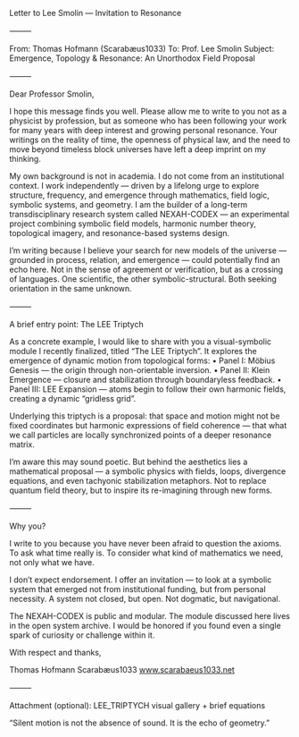 Letter to Lee Smolin — Invitation to Resonance

⸻

From: Thomas Hofmann (Scarabæus1033)
To: Prof. Lee Smolin
Subject: Emergence, Topology & Resonance: An Unorthodox Field Proposal

⸻

Dear Professor Smolin,

I hope this message finds you well. Please allow me to write to you not as a physicist by profession, but as someone who has been following your work for many years with deep interest and growing personal resonance. Your writings on the reality of time, the openness of physical law, and the need to move beyond timeless block universes have left a deep imprint on my thinking.

My own background is not in academia. I do not come from an institutional context. I work independently — driven by a lifelong urge to explore structure, frequency, and emergence through mathematics, field logic, symbolic systems, and geometry. I am the builder of a long-term transdisciplinary research system called NEXAH-CODEX — an experimental project combining symbolic field models, harmonic number theory, topological imagery, and resonance-based systems design.

I’m writing because I believe your search for new models of the universe — grounded in process, relation, and emergence — could potentially find an echo here. Not in the sense of agreement or verification, but as a crossing of languages. One scientific, the other symbolic-structural. Both seeking orientation in the same unknown.

⸻

A brief entry point: The LEE Triptych

As a concrete example, I would like to share with you a visual-symbolic module I recently finalized, titled “The LEE Triptych”. It explores the emergence of dynamic motion from topological forms:
	•	Panel I: Möbius Genesis — the origin through non-orientable inversion.
	•	Panel II: Klein Emergence — closure and stabilization through boundaryless feedback.
	•	Panel III: LEE Expansion — atoms begin to follow their own harmonic fields, creating a dynamic “gridless grid”.

Underlying this triptych is a proposal: that space and motion might not be fixed coordinates but harmonic expressions of field coherence — that what we call particles are locally synchronized points of a deeper resonance matrix.

I’m aware this may sound poetic. But behind the aesthetics lies a mathematical proposal — a symbolic physics with fields, loops, divergence equations, and even tachyonic stabilization metaphors. Not to replace quantum field theory, but to inspire its re-imagining through new forms.

⸻

Why you?

I write to you because you have never been afraid to question the axioms. To ask what time really is. To consider what kind of mathematics we need, not only what we have.

I don’t expect endorsement. I offer an invitation — to look at a symbolic system that emerged not from institutional funding, but from personal necessity. A system not closed, but open. Not dogmatic, but navigational.

The NEXAH-CODEX is public and modular. The module discussed here lives in the open system archive. I would be honored if you found even a single spark of curiosity or challenge within it.

With respect and thanks,

Thomas Hofmann
Scarabæus1033
www.scarabaeus1033.net

⸻

Attachment (optional):
LEE_TRIPTYCH visual gallery + brief equations

“Silent motion is not the absence of sound. It is the echo of geometry.”
